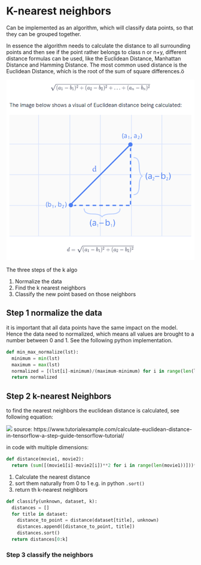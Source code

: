 # K-nearest neighbors

Can be implemented as an algorithm, which will classify data points, so that they can be grouped together. 

In essence the algorithm needs to calculate the distance to all surrounding points and then see if the point rather belongs to class n or n+y, different distance formulas can be used, like the Euclidean Distance, Manhattan Distance and Hamming Distance. The most common used distance is the Euclidean Distance, which is the root of the sum of square differences.ö

<img src="../../pictures/Euclidean.PNG">

The three steps of the k algo

1. Normalize the data
2. Find the k nearest neighbors
3. Classify the new point based on those neighbors

## Step 1 normalize the data

it is important that all data points have the same impact on the model. Hence the data need to normalized, which means all values are brought to a number between 0 and 1. See the following python implementation. 

```python
def min_max_normalize(lst):
  minimum = min(lst)
  maximum = max(lst)
  normalized = [(lst[i]-minimum)/(maximum-minimum) for i in range(len(lst))]
  return normalized
```

## Step 2 k-nearest Neighbors

to find the nearest neighbors the euclidean distance is calculated, see following equation:

<img src="https://www.tutorialexample.com/wp-content/uploads/2020/05/Euclidean-distance-in-tensorflow.png">
source: https://www.tutorialexample.com/calculate-euclidean-distance-in-tensorflow-a-step-guide-tensorflow-tutorial/

in code with multiple dimensions: 

```python
def distance(movie1, movie2):
  return (sum([(movie1[i]-movie2[i])**2 for i in range(len(movie1))]))**0.5
```

1. Calculate the nearest distance
2. sort them naturally from 0 to 1 e.g. in python `.sort()`
3. return th k-nearest neighbors

```python
def classify(unknown, dataset, k):
  distances = []
  for title in dataset:
    distance_to_point = distance(dataset[title], unknown)
    distances.append([distance_to_point, title])
    distances.sort()
  return distances[0:k]
```

### Step 3 classify the neighbors